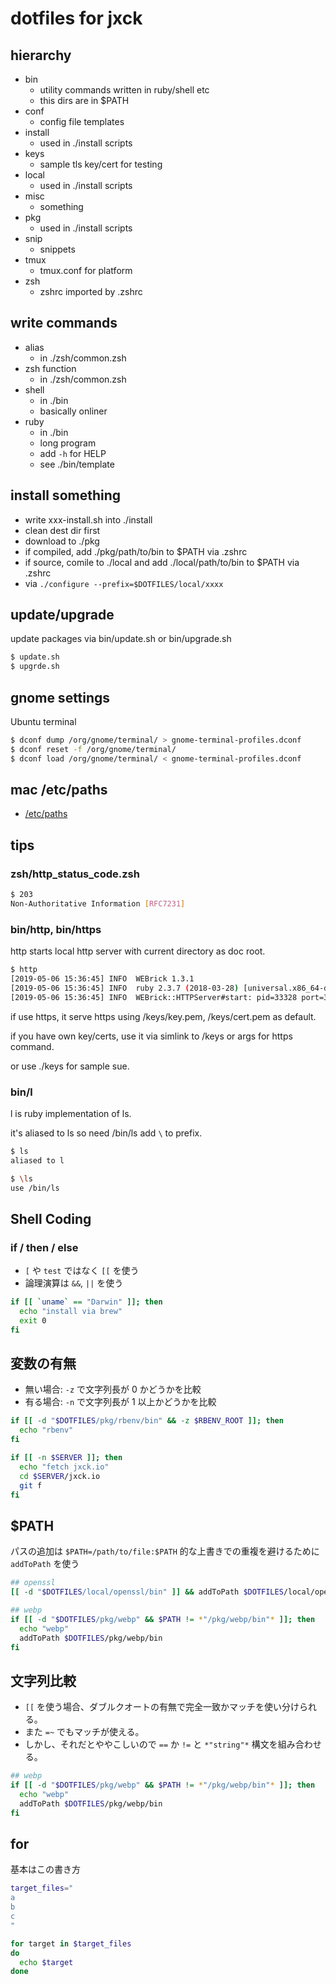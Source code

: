 # dotfiles for jxck


## hierarchy

- bin
  - utility commands written in ruby/shell etc
  - this dirs are in $PATH
- conf
  - config file templates
- install
  - used in ./install scripts
- keys
  - sample tls key/cert for testing
- local
  - used in ./install scripts
- misc
  - something
- pkg
  - used in ./install scripts
- snip
  - snippets
- tmux
  - tmux.conf for platform
- zsh
  - zshrc imported by .zshrc


## write commands

- alias
  - in ./zsh/common.zsh
- zsh function
  - in ./zsh/common.zsh
- shell
  - in ./bin
  - basically onliner
- ruby
  - in ./bin
  - long program
  - add `-h` for HELP
  - see ./bin/template


## install something

- write xxx-install.sh into ./install
- clean dest dir first
- download to ./pkg
- if compiled, add ./pkg/path/to/bin to $PATH via .zshrc
- if source, comile to ./local and add ./local/path/to/bin to $PATH via .zshrc
- via `./configure --prefix=$DOTFILES/local/xxxx`


## update/upgrade

update packages via bin/update.sh or bin/upgrade.sh


```sh
$ update.sh
$ upgrde.sh
```


## gnome settings

Ubuntu terminal


```sh
$ dconf dump /org/gnome/terminal/ > gnome-terminal-profiles.dconf
$ dconf reset -f /org/gnome/terminal/
$ dconf load /org/gnome/terminal/ < gnome-terminal-profiles.dconf
```


## mac /etc/paths

- [/etc/paths](./misc/mac.etc.paths)


## tips


### zsh/http_status_code.zsh


```sh
$ 203
Non-Authoritative Information [RFC7231]
```


### bin/http, bin/https

http starts local http server with current directory as doc root.


```sh
$ http
[2019-05-06 15:36:45] INFO  WEBrick 1.3.1
[2019-05-06 15:36:45] INFO  ruby 2.3.7 (2018-03-28) [universal.x86_64-darwin18]
[2019-05-06 15:36:45] INFO  WEBrick::HTTPServer#start: pid=33328 port=3000
```

if use https, it serve https using /keys/key.pem, /keys/cert.pem as default.

if you have own key/certs, use it via simlink to /keys or args for https command.

or use ./keys for sample sue.


### bin/l

l is ruby implementation of ls.

it's aliased to ls so need /bin/ls add `\` to prefix.


```sh
$ ls
aliased to l

$ \ls
use /bin/ls
```


## Shell Coding


### if / then / else

- `[` や `test` ではなく `[[` を使う
- 論理演算は `&&`, `||` を使う


```sh
if [[ `uname` == "Darwin" ]]; then
  echo "install via brew"
  exit 0
fi
```


## 変数の有無

- 無い場合: `-z` で文字列長が 0 かどうかを比較
- 有る場合: `-n` で文字列長が 1 以上かどうかを比較


```sh
if [[ -d "$DOTFILES/pkg/rbenv/bin" && -z $RBENV_ROOT ]]; then
  echo "rbenv"
fi

if [[ -n $SERVER ]]; then
  echo "fetch jxck.io"
  cd $SERVER/jxck.io
  git f
fi
```


## $PATH

パスの追加は `$PATH=/path/to/file:$PATH` 的な上書きでの重複を避けるために `addToPath` を使う


```sh
## openssl
[[ -d "$DOTFILES/local/openssl/bin" ]] && addToPath $DOTFILES/local/openssl/bin

## webp
if [[ -d "$DOTFILES/pkg/webp" && $PATH != *"/pkg/webp/bin"* ]]; then
  echo "webp"
  addToPath $DOTFILES/pkg/webp/bin
fi
```


## 文字列比較

- `[[` を使う場合、ダブルクオートの有無で完全一致かマッチを使い分けられる。
- また `=~` でもマッチが使える。
- しかし、それだとややこしいので `==` か `!=` と `*"string"*` 構文を組み合わせる。


```sh
## webp
if [[ -d "$DOTFILES/pkg/webp" && $PATH != *"/pkg/webp/bin"* ]]; then
  echo "webp"
  addToPath $DOTFILES/pkg/webp/bin
fi
```


## for

基本はこの書き方


```sh
target_files="
a
b
c
"

for target in $target_files
do
  echo $target
done
```
